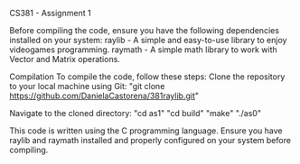 CS381 - Assignment 1

Before compiling the code, ensure you have the following dependencies installed on your system:
raylib - A simple and easy-to-use library to enjoy videogames programming.
raymath - A simple math library to work with Vector and Matrix operations.

Compilation
To compile the code, follow these steps:
Clone the repository to your local machine using Git:
"git clone https://github.com/DanielaCastorena/381raylib.git"

Navigate to the cloned directory:
"cd as1"
"cd build"
"make"
"./as0"

This code is written using the C programming language.
Ensure you have raylib and raymath installed and properly configured on your system before compiling.